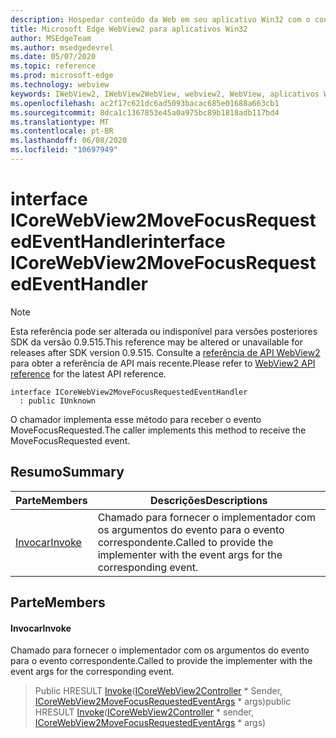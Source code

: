 ```yaml
---
description: Hospedar conteúdo da Web em seu aplicativo Win32 com o controle WebView2 do Microsoft Edge
title: Microsoft Edge WebView2 para aplicativos Win32
author: MSEdgeTeam
ms.author: msedgedevrel
ms.date: 05/07/2020
ms.topic: reference
ms.prod: microsoft-edge
ms.technology: webview
keywords: IWebView2, IWebView2WebView, webview2, WebView, aplicativos Win32, Win32, Edge, ICoreWebView2, ICoreWebView2Controller, controle do navegador, HTML Edge
ms.openlocfilehash: ac2f17c621dc6ad5093bacac685e01688a663cb1
ms.sourcegitcommit: 8dca1c1367853e45a0a975bc89b1818adb117bd4
ms.translationtype: MT
ms.contentlocale: pt-BR
ms.lasthandoff: 06/08/2020
ms.locfileid: "10697949"
---
```

# <span data-ttu-id="12ac9-104">interface ICoreWebView2MoveFocusRequestedEventHandler</span><span class="sxs-lookup"><span data-stu-id="12ac9-104">interface ICoreWebView2MoveFocusRequestedEventHandler</span></span> 

> [!NOTE]
> <span data-ttu-id="12ac9-105">Esta referência pode ser alterada ou indisponível para versões posteriores SDK da versão 0.9.515.</span><span class="sxs-lookup"><span data-stu-id="12ac9-105">This reference may be altered or unavailable for releases after SDK version 0.9.515.</span></span> <span data-ttu-id="12ac9-106">Consulte a [referência de API WebView2](../../../webview2-api-reference.md) para obter a referência de API mais recente.</span><span class="sxs-lookup"><span data-stu-id="12ac9-106">Please refer to [WebView2 API reference](../../../webview2-api-reference.md) for the latest API reference.</span></span>

```
interface ICoreWebView2MoveFocusRequestedEventHandler
  : public IUnknown
```

<span data-ttu-id="12ac9-107">O chamador implementa esse método para receber o evento MoveFocusRequested.</span><span class="sxs-lookup"><span data-stu-id="12ac9-107">The caller implements this method to receive the MoveFocusRequested event.</span></span>

## <span data-ttu-id="12ac9-108">Resumo</span><span class="sxs-lookup"><span data-stu-id="12ac9-108">Summary</span></span>

 <span data-ttu-id="12ac9-109">Parte</span><span class="sxs-lookup"><span data-stu-id="12ac9-109">Members</span></span>                        | <span data-ttu-id="12ac9-110">Descrições</span><span class="sxs-lookup"><span data-stu-id="12ac9-110">Descriptions</span></span>
--------------------------------|---------------------------------------------
[<span data-ttu-id="12ac9-111">Invocar</span><span class="sxs-lookup"><span data-stu-id="12ac9-111">Invoke</span></span>](#invoke) | <span data-ttu-id="12ac9-112">Chamado para fornecer o implementador com os argumentos do evento para o evento correspondente.</span><span class="sxs-lookup"><span data-stu-id="12ac9-112">Called to provide the implementer with the event args for the corresponding event.</span></span>

## <span data-ttu-id="12ac9-113">Parte</span><span class="sxs-lookup"><span data-stu-id="12ac9-113">Members</span></span>

#### <span data-ttu-id="12ac9-114">Invocar</span><span class="sxs-lookup"><span data-stu-id="12ac9-114">Invoke</span></span> 

<span data-ttu-id="12ac9-115">Chamado para fornecer o implementador com os argumentos do evento para o evento correspondente.</span><span class="sxs-lookup"><span data-stu-id="12ac9-115">Called to provide the implementer with the event args for the corresponding event.</span></span>

> <span data-ttu-id="12ac9-116">Public HRESULT [Invoke](#invoke)([ICoreWebView2Controller](icorewebview2controller.md) \* Sender, [ICoreWebView2MoveFocusRequestedEventArgs](icorewebview2movefocusrequestedeventargs.md) \* args)</span><span class="sxs-lookup"><span data-stu-id="12ac9-116">public HRESULT [Invoke](#invoke)([ICoreWebView2Controller](icorewebview2controller.md) \* sender, [ICoreWebView2MoveFocusRequestedEventArgs](icorewebview2movefocusrequestedeventargs.md) \* args)</span></span>

